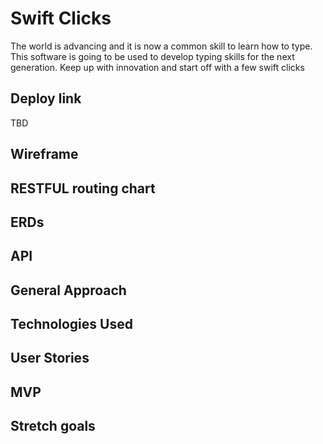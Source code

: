 # Swift Clicks

The world is advancing and it is now a common skill to learn how to type. This software is going to be used to develop typing skills for the next generation. Keep up with innovation and start off with a few swift clicks

## Deploy link
TBD

## Wireframe

## RESTFUL routing chart 
<!-- List of links -->

## ERDs
<!-- Relationships -->

## API

## General Approach

## Technologies Used

## User Stories

## MVP

## Stretch goals

